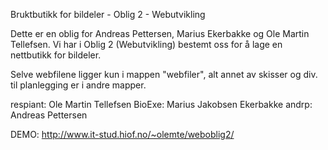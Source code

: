 
Bruktbutikk for bildeler - Oblig 2 - Webutvikling

Dette er en oblig for Andreas Pettersen, Marius Ekerbakke og Ole Martin Tellefsen.
Vi har i Oblig 2 (Webutvikling) bestemt oss for å lage en nettbutikk for bildeler.

Selve webfilene ligger kun i mappen "webfiler", alt annet av skisser og div. til planlegging er i andre mapper.

respiant: Ole Martin Tellefsen
BioExe: Marius Jakobsen Ekerbakke
andrp: Andreas Pettersen

DEMO: http://www.it-stud.hiof.no/~olemte/weboblig2/

